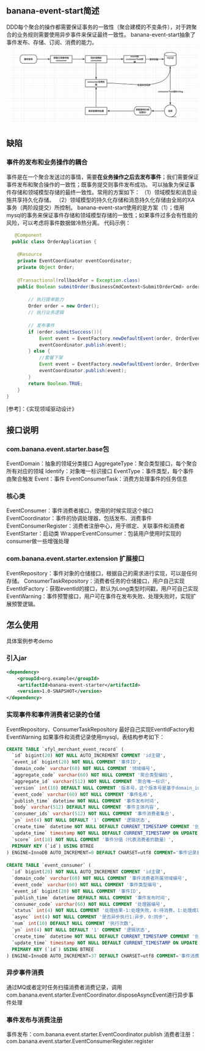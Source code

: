 ## banana-event-start简述
DDD每个聚合的操作都需要保证事务的一致性（聚合建模的不变条件），对于跨聚合的业务规则需要使用异步事件来保证最终一致性。
banana-event-start抽象了事件发布、存储、订阅、消费的能力。
![img.png](img.png)
## 缺陷
### 事件的发布和业务操作的耦合
事件是在一个聚合发送过的事情，需要**在业务操作之后去发布事件**；我们需要保证事件发布和聚合操作的一致性；既事务提交则事件发布成功。
可以抽象为保证事件存储和领域模型存储的最终一致性。常用的方案如下：
（1）领域模型和消息设施共享持久化存储。
（2）领域模型的持久化存储和消息持久化存储由全局的XA事务（两阶段提交）所控制。
banana-event-start使用的是方案（1）；借用mysql的事务来保证事件存储和领域模型存储的一致性；如果事件过多会有性能的风险，可以考虑将事件数据做冷热分离。
代码示例：
```java
   @Component
  public class OrderApplication {

    @Resource
    private EventCoordinator eventCoordinator;
    private Object Order;

    @Transactional(rollbackFor = Exception.class)
    public Boolean submitOrder(BusinessCmdContext<SubmitOrderCmd> orderCmd){

        // 执行提单能力
        Order order = new Order();
        // 执行业务逻辑

        // 发布事件
        if (order.submitSuccess()){
            Event event = EventFactory.newDefaultEvent(order, OrderEventEnum.SUBMIT_ORDER_SUCCESS);
            eventCoordinator.publish(event);
        } else {
            //套餐下架
            Event event = EventFactory.newDefaultEvent(order, OrderEventEnum.SUBMIT_ORDER_FAIL);
            eventCoordinator.publish(event);
        }
        return Boolean.TRUE;
    }
}

```
[参考]：《实现领域驱动设计》


## 接口说明
### com.banana.event.starter.base包
EventDomain：抽象的领域分类接口
AggregateType：聚合类型接口，每个聚合所有对应的领域
Identify：对象唯一标识接口
EventType：事件类型，每个事件由聚合触发
Event：事件
EventConsumerTask：消费方处理事件的任务信息

### 核心类
EventConsumer：事件消费者接口，使用的时候实现这个接口
EventCoordinator：事件的协调处理器，包括发布、消费事件
EventConsumerRegister：消费者注册中心，用于绑定、关联事件和消费者
EventStarter：启动类
WrapperEventConsumer：包装用户使用时实现的consumer做一些增强处理

### com.banana.event.starter.extension 扩展接口
EventRepository：事件对象的仓储接口，根据自己的需求进行实现，可以是任何存储。
ConsumerTaskRepository：消费者任务的仓储接口，用户自己实现
EventIdFactory：获取eventId的接口，默认为Long类型时间戳，用户可自己实现
EventWarning：事件预警接口，用户可在事件在发布失败、处理失败时，实现扩展预警逻辑。


## 怎么使用
具体案例参考demo
### 引入jar
```xml
<dependency>
    <groupId>org.example</groupId>
    <artifactId>banana-event-starter</artifactId>
    <version>1.0-SNAPSHOT</version>
</dependency>
```

### 实现事件和事件消费者记录的仓储
EventRepository、ConsumerTaskRepository
最好自己实现EventIdFactory和EventWarning
如果事件和消费记录使用mysql，表结构参考如下：
```sql
CREATE TABLE `xfyl_merchant_event_record` (
  `id` bigint(20) NOT NULL AUTO_INCREMENT COMMENT 'id主键',
  `event_id` bigint(20) NOT NULL COMMENT '事件ID',
  `domain_code` varchar(60) NOT NULL COMMENT '领域编号',
  `aggregate_code` varchar(60) NOT NULL COMMENT '聚合类型编码',
  `aggregate_id` varchar(512) NOT NULL COMMENT '聚合唯一标识',
  `version` int(10) DEFAULT NULL COMMENT '版本号，这个版本号是基于domain_id发布的事件版本号',
  `event_code` varchar(60) NOT NULL COMMENT '事件名称',
  `publish_time` datetime NOT NULL COMMENT '事件发布时间',
  `body` varchar(512) DEFAULT NULL COMMENT '事件主体内容',
  `consumer_ids` varchar(512) NOT NULL COMMENT '事件消费者集合',
  `yn` int(4) NOT NULL DEFAULT '1' COMMENT '逻辑状态',
  `create_time` datetime NOT NULL DEFAULT CURRENT_TIMESTAMP COMMENT '创建时间',
  `update_time` timestamp NOT NULL DEFAULT CURRENT_TIMESTAMP ON UPDATE CURRENT_TIMESTAMP,
  `score` int(10) NOT NULL COMMENT '事件分值（代表消费者的数量）',
  PRIMARY KEY (`id`) USING BTREE
) ENGINE=InnoDB AUTO_INCREMENT=0 DEFAULT CHARSET=utf8 COMMENT='事件记录表';

CREATE TABLE `event_consumer` (
  `id` bigint(20) NOT NULL AUTO_INCREMENT COMMENT 'id主键',
  `domain_code` varchar(60) NOT NULL COMMENT '事件消费者所属领域编号',
  `event_code` varchar(60) NOT NULL COMMENT '事件类型编号',
  `event_id` bigint(20) NOT NULL COMMENT '事件ID',
  `publish_time` datetime DEFAULT NULL COMMENT '事件发布时间',
  `consumer_code` varchar(60) NOT NULL COMMENT '处理器编号',
  `status` int(4) NOT NULL COMMENT '处理结果-1:处理失败，0:待消费，1:处理成功，2:失效',
  `async` int(4) NOT NULL COMMENT '是否异步执行1:异步，0:同步',
  `num` int(10) DEFAULT NULL COMMENT '执行次数',
  `yn` int(4) NOT NULL DEFAULT '1' COMMENT '逻辑状态',
  `create_time` datetime NOT NULL DEFAULT CURRENT_TIMESTAMP COMMENT '创建时间',
  `update_time` timestamp NOT NULL DEFAULT CURRENT_TIMESTAMP ON UPDATE CURRENT_TIMESTAMP COMMENT '更新时间',
  PRIMARY KEY (`id`) USING BTREE
) ENGINE=InnoDB AUTO_INCREMENT=37 DEFAULT CHARSET=utf8 COMMENT='事件消费记录表';
```

### 异步事件消费
通过MQ或者定时任务扫描消费者消费记录，调用com.banana.event.starter.EventCoordinator.disposeAsyncEvent进行异步事件处理

### 事件发布与消费注册
事件发布：com.banana.event.starter.EventCoordinator.publish
消费者注册：com.banana.event.starter.EventConsumerRegister.register


